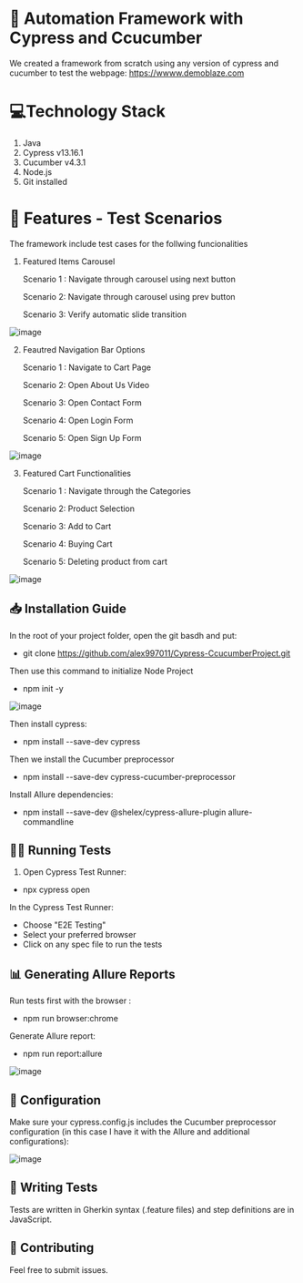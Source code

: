 # 🚀 Automation Framework with Cypress and Ccucumber

We created a framework from scratch using any version of cypress and cucumber to test the webpage: https://wwww.demoblaze.com

# 💻Technology Stack

1. Java
2. Cypress v13.16.1
3. Cucumber v4.3.1
4. Node.js
5. Git installed

# 🔎 Features - Test Scenarios
The framework include test cases for the follwing funcionalities

1. Featured Items Carousel
   
     Scenario 1 : Navigate through carousel using next button
   
     Scenario 2: Navigate through carousel using prev button

     Scenario 3: Verify automatic slide transition
   

  ![image](https://github.com/user-attachments/assets/e5aca565-4c56-46a5-b096-98d51f831f2d)



2. Feautred Navigation Bar Options
   
     Scenario 1 : Navigate to Cart Page
   
     Scenario 2: Open About Us Video

     Scenario 3: Open Contact Form

     Scenario 4: Open Login Form

     Scenario 5: Open Sign Up Form

   
![image](https://github.com/user-attachments/assets/0da4f8e7-5ac9-441a-bca6-67fccdac524c)


   
3. Featured Cart Functionalities

     Scenario 1 : Navigate through the Categories
   
     Scenario 2: Product Selection

     Scenario 3: Add to Cart

     Scenario 4: Buying Cart

     Scenario 5: Deleting product from cart
   
![image](https://github.com/user-attachments/assets/5d59b742-2619-4657-8230-44f08925d711)


## 📥 Installation Guide

In the root of your project folder, open the git basdh and put:

- git clone https://github.com/alex997011/Cypress-CcucumberProject.git

Then use this command to initialize Node Project

- npm init -y

![image](https://github.com/user-attachments/assets/f94e6e55-c25d-4da7-8da6-374fc723f766)

Then install cypress:

- npm install --save-dev cypress

Then we install the Cucumber preprocessor

- npm install --save-dev cypress-cucumber-preprocessor

Install Allure dependencies:

- npm install --save-dev @shelex/cypress-allure-plugin allure-commandline


## 🏃‍♂️ Running Tests

1. Open Cypress Test Runner:

- npx cypress open

In the Cypress Test Runner:

   - Choose "E2E Testing"
   - Select your preferred browser
   - Click on any spec file to run the tests

## 📊 Generating Allure Reports

Run tests first with the browser :

- npm run browser:chrome   

Generate Allure report:

- npm run report:allure 

![image](https://github.com/user-attachments/assets/597017c5-07ab-4fea-b85f-adc53e414b51)


## 🔧 Configuration


Make sure your cypress.config.js includes the Cucumber preprocessor configuration (in this case I have it with the Allure and additional configurations):

![image](https://github.com/user-attachments/assets/9781ea1a-89c4-4b1e-a7a3-4a83c9739ca6)


## 📝 Writing Tests


Tests are written in Gherkin syntax (.feature files) and step definitions are in JavaScript.


## 🤝 Contributing

Feel free to submit issues.



















